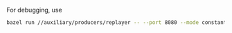 For debugging, use
```bash
bazel run //auxiliary/producers/replayer -- --port 8080 --mode constant --log debug
```
